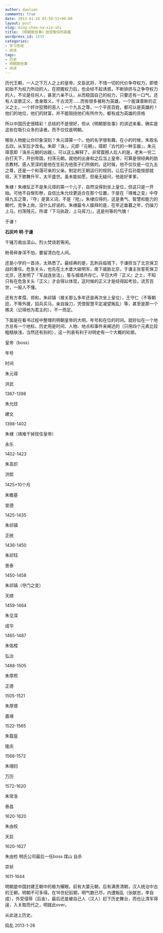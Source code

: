 ```yaml
---
author: daoluan
comments: true
date: 2013-01-26 03:59:52+00:00
layout: post
slug: ming-chao-na-xie-shi
title: 《明朝那些事》倍受敬仰的英雄
wordpress_id: 1535
categories:
- 学习总结
- 阅读
tags:
- 历史
- 明朝那些事
- 阅读
---
```


历代王朝，一人之下万人之上的皇帝、文臣武将，不惜一切的代价争夺权力，即使初始不为权力所动的人，在把握权力后，也会经不起诱惑，不断排挤与之争夺权力的人，不论是任何人，甚至六亲不认，从而稳固自己的权力，只要还有一口气。还有人讴歌正义，舍身取义，千古流芳……而有很多被称为英雄。一个能谋善断的正义之士，一个奸诈狡猾的恶人；一个九五之尊，一个平民百姓，都可以是英雄的！他们的地位，他们的财富，并不能阻挠他们有所作为，都有成为英雄的资格

<!-- more -->

所以中国历史很精彩！总结的不是很好，但从《明朝那些事》的讲述来看，确实是这些在吸引众多的读者。而不仅仅是明朝。

哪些人物能让你印象深刻？朱元璋算一个。他的名字很有趣，在小的时候，朱取名五四，从军后才改名。朱即『诛』，元即『元朝』，璋即『古代的一种玉器』，朱元璋意即『诛杀元朝的凶器』，可以这么解释了。非常震撼人后人的是，老朱一穷二白打天下，开创帝国，扫荡元朝。就他的出身和之后当上皇帝，可算是很经典的励志教材。感人至深的是他在生前为他孩子们所做的。这时候，他不仅仅是一位九五之尊，还是一个和蔼可亲的父亲。制定的王朝运行的规则，让后子后孙能按部就班，天下歌舞升平，太平盛世。虽未能如愿，但毫无疑问，他是好爹爹。

朱棣！朱棣反正不是朱元璋的第一个儿子，自然没得到坐上皇位，但这只是一开始。可他不自惭形秽，自信比朱允炆更适合在那个位置，于是在『靖难之变』中夺得九五之尊，『夺』是褒义词，不是『抢』，朱棣应得的，这是勇气、智慧和能力的朝代，竞争上岗，没什么好说的。朱棣最令人膜拜的是，在年近垂暮之年，仍操刀上马，扫荡残元，所谓『下马执政，上马挥刀』，这是何等的气魄！

于谦！


**石灰吟 明·于谦**




千锤万凿出深山，烈火焚烧若等闲。




粉骨碎身浑不怕，要留清白在人间。




还是小学的一首诗，太熟悉了。最经典的是，瓦刺兵临城下，于谦担当了北京保卫战的重任。危急关头，也先在土木堡大破明军，南下威胁北京，于谦主张誓死保卫北京，还发明了『军战连坐法』，誓与城墙共存亡。平日大呼『正义』之士，不知只有在危急关头『正义』才会得以体现，这时候的正义才是经得起考验，流芳百世，一般人不懂。




还有方孝孺，郑和，朱祁镇（被关那么多年还是再次坐上皇位），王守仁（不等朝廷，不等外援，招兵买马，亲自操刀，凭借智慧平定凝望叛乱）等，甚至是那一个樵夫（记得他为君主的），不一而足。




下面是在看书过程中整理的明朝皇帝的大明，年号和在位的时间。就好似在一个地方总有一个地标，历史用是时间、人物、地点和事件来阐述的（只用四个元素比较粗糙肤浅，当然还有别的），这一列表有利于对明史有一个大概的轮廓。














皇帝（boss）






年号






时间










朱元璋






洪武






1367-1398










朱允炆






建文






1398-1402










朱棣（靖难干掉现任皇帝）






永乐






1402-1423










朱高炽






洪熙






1425+10个月







朱瞻基


宣德


1425-1435






朱祁镇


正统


1436-1450






朱祁钰


景泰


1450-1458






朱祁镇（夺门之变）


天顺


1459-1464






朱见深


成华


1465-1487






朱佑樘


弘治


1488-1505






朱厚照


正德


1505-1521






朱厚熜


嘉靖


1522-1565






朱载垕


隆庆


1566-1572






朱翊钧


万历


1572-1620






朱常洛


泰昌


1620-1620






朱由校


天启


1620-1627






朱由检 明氏公司最后一任boss 煤山 自杀


崇祯


1611-1644




明朝是中国封建王朝中的极为耀眼，前有大蒙元朝，后有满贵清朝，汉人统治中古的王朝，明朝不可多得。在16世纪前期，明气数已尽，内遭叛乱（张献忠，李自成），外受侵辱（后金），最后还是被自己人（汉人）赶下历史舞台，而也让清军得逞，入关取而代之，明就此over。

从此迷上历史。

捣乱 2013-1-26
